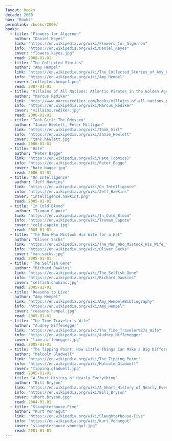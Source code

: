 ```yaml
---
layout: books
decade: 2000
nav: "Books"
permalink: /books/2000/
books:
  - title: "Flowers for Algernon"
    author: "Daniel Keyes"
    link: "https://en.wikipedia.org/wiki/Flowers_for_Algernon"
    info: "https://en.wikipedia.org/wiki/Daniel_Keyes"
    cover: "flowers.keyes.jpg"
    read: 2008-01-01
  - title: "The Collected Stories"
    author: "Amy Hempel"
    link: "https://en.wikipedia.org/wiki/The_Collected_Stories_of_Amy_Hempel"
    info: "https://en.wikipedia.org/wiki/Amy_Hempel"
    cover: "collected.hempel.png"
    read: 2007-01-01
  - title: "Villains of All Nations: Atlantic Pirates in the Golden Age"
    author: "Marcus Rediker"
    link: "http://www.marcusrediker.com/books/villains-of-all-nations.php"
    info: "https://en.wikipedia.org/wiki/Marcus_Rediker"
    cover: "villains.rediker.jpg"
    read: 2006-01-01
  - title: "Tank Girl: The Odyssey"
    author: "Jamie Hewlett, Peter Milligan"
    link: "https://en.wikipedia.org/wiki/Tank_Girl"
    info: "https://en.wikipedia.org/wiki/Jamie_Hewlett"
    cover: "tank.hewlett.jpg"
    read: 2006-01-01
  - title: "Hate"
    author: "Peter Bagge"
    link: "https://en.wikipedia.org/wiki/Hate_(comics)"
    info: "https://en.wikipedia.org/wiki/Peter_Bagge"
    cover: "hate.bagge.jpg"
    read: 2006-01-01
  - title: "On Intelligence"
    author: "Jeff Hawkins"
    link: "https://en.wikipedia.org/wiki/On_Intelligence"
    info: "https://en.wikipedia.org/wiki/Jeff_Hawkins"
    cover: "intelligence.hawkins.png"
    read: 2005-01-01
  - title: "In Cold Blood"
    author: "Truman Capote"
    link: "https://en.wikipedia.org/wiki/In_Cold_Blood"
    info: "https://en.wikipedia.org/wiki/Truman_Capote"
    cover: "cold.capote.jpg"
    read: 2005-01-01
  - title: "The Man Who Mistook His Wife for a Hat"
    author: "Oliver Sacks"
    link: "https://en.wikipedia.org/wiki/The_Man_Who_Mistook_His_Wife_for_a_Hat"
    info: "https://en.wikipedia.org/wiki/Oliver_Sacks"
    cover: "man.sacks.jpg"
    read: 2005-01-01
  - title: "The Selfish Gene"
    author: "Richard Dawkins"
    link: "https://en.wikipedia.org/wiki/The_Selfish_Gene"
    info: "https://en.wikipedia.org/wiki/Richard_Dawkins"
    cover: "selfish.dawkins.jpg"
    read: 2005-01-01
  - title: "Reasons to Live"
    author: "Amy Hempel"
    link: "https://en.wikipedia.org/wiki/Amy_Hempel#Bibliography"
    info: "https://en.wikipedia.org/wiki/Amy_Hempel"
    cover: "reasons.hempel.jpg"
    read: 2005-01-01
  - title: "The Time Traveler's Wife"
    author: "Audrey Niffenegger"
    link: "https://en.wikipedia.org/wiki/The_Time_Traveler%27s_Wife"
    info: "https://en.wikipedia.org/wiki/Audrey_Niffenegger"
    cover: "time.niffenegger.jpg"
    read: 2005-01-01
  - title: "The Tipping Point: How Little Things Can Make a Big Difference"
    author: "Malcolm Gladwell"
    link: "https://en.wikipedia.org/wiki/The_Tipping_Point"
    info: "https://en.wikipedia.org/wiki/Malcolm_Gladwell"
    cover: "tipping.gladwell.jpg"
    read: 2005-01-01
  - title: "A Short History of Nearly Everything"
    author: "Bill Bryson"
    link: "https://en.wikipedia.org/wiki/A_Short_History_of_Nearly_Everything"
    info: "https://en.wikipedia.org/wiki/Bill_Bryson"
    cover: "short.bryson.jpg"
    read: 2004-01-01
  - title: "Slaughterhouse-Five"
    author: "Kurt Vonnegut"
    link: "https://en.wikipedia.org/wiki/Slaughterhouse-Five"
    info: "https://en.wikipedia.org/wiki/Kurt_Vonnegut"
    cover: "slaughterhouse.vonnegut.jpg"
    read: 2001-01-01
---
```


